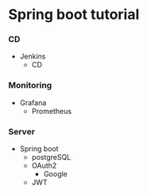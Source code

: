 # Spring boot tutorial

### CD
+ Jenkins
  + CD

### Monitoring
+ Grafana
  + Prometheus

### Server
+ Spring boot
  + postgreSQL
  + OAuth2
    + Google
  + JWT
